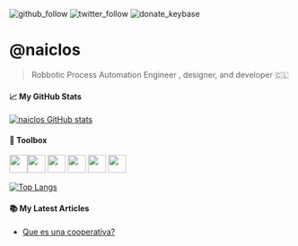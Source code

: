 ![github_follow](https://img.shields.io/github/followers/naiclos?style=social)
![twitter_follow](https://img.shields.io/twitter/follow/naiclos?style=social)
![donate_keybase](https://img.shields.io/keybase/xlm/nicolaso)

# @naiclos
> Robbotic Process Automation Engineer , designer, and developer 🇨🇱


#### &#x1f4c8; My GitHub Stats

[![naiclos GitHub stats](https://github-readme-stats.vercel.app/api?username=naiclos&theme=midnight-purple)](https://github.com/anuraghazra/github-readme-stats)

#### 🧰 Toolbox
<img height=32, width=32, src="https://cdn.jsdelivr.net/gh/devicons/devicon/icons/python/python-original.svg" /><img height=32, width=32, src="https://cdn.jsdelivr.net/gh/devicons/devicon/icons/ionic/ionic-original.svg" />
<img height=32, width=32, src="https://cdn.jsdelivr.net/gh/devicons/devicon/icons/html5/html5-original.svg" />
<img height=32, width=32, src="https://cdn.jsdelivr.net/gh/devicons/devicon/icons/css3/css3-original.svg" />
<img height=32, width=32, src="https://cdn.jsdelivr.net/gh/devicons/devicon/icons/javascript/javascript-original.svg" />
<img height=32, width=32, src="https://cdn.jsdelivr.net/gh/devicons/devicon/icons/raspberrypi/raspberrypi-original.svg" />

[![Top Langs](https://github-readme-stats.vercel.app/api/top-langs/?username=naiclos&hide=java,html,css&theme=midnight-purple)](https://github.com/anuraghazra/github-readme-stats)


#### 📚 My Latest Articles
<!-- BLOG-POST-LIST:START -->
- [Que es una cooperativa?](https://medium.com/telluscoop/qu%C3%A9-es-una-cooperativa-un-analisis-en-chile-121ab4316bdc)
<!-- BLOG-POST-LIST:END -->
